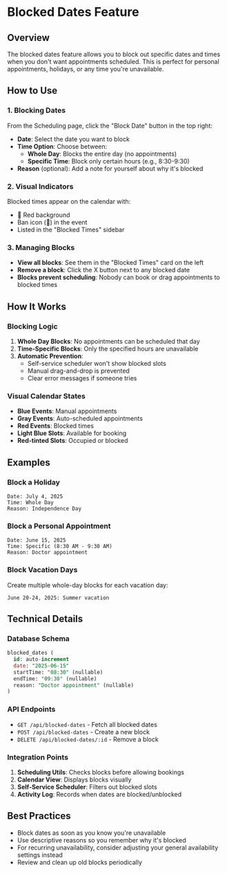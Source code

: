 # Blocked Dates Feature

## Overview
The blocked dates feature allows you to block out specific dates and times when you don't want appointments scheduled. This is perfect for personal appointments, holidays, or any time you're unavailable.

## How to Use

### 1. **Blocking Dates**
From the Scheduling page, click the "Block Date" button in the top right:
- **Date**: Select the date you want to block
- **Time Option**: Choose between:
  - **Whole Day**: Blocks the entire day (no appointments)
  - **Specific Time**: Block only certain hours (e.g., 8:30-9:30)
- **Reason** (optional): Add a note for yourself about why it's blocked

### 2. **Visual Indicators**
Blocked times appear on the calendar with:
- 🚫 Red background
- Ban icon (🚫) in the event
- Listed in the "Blocked Times" sidebar

### 3. **Managing Blocks**
- **View all blocks**: See them in the "Blocked Times" card on the left
- **Remove a block**: Click the X button next to any blocked date
- **Blocks prevent scheduling**: Nobody can book or drag appointments to blocked times

## How It Works

### Blocking Logic
1. **Whole Day Blocks**: No appointments can be scheduled that day
2. **Time-Specific Blocks**: Only the specified hours are unavailable
3. **Automatic Prevention**: 
   - Self-service scheduler won't show blocked slots
   - Manual drag-and-drop is prevented
   - Clear error messages if someone tries

### Visual Calendar States
- **Blue Events**: Manual appointments
- **Gray Events**: Auto-scheduled appointments  
- **Red Events**: Blocked times
- **Light Blue Slots**: Available for booking
- **Red-tinted Slots**: Occupied or blocked

## Examples

### Block a Holiday
```
Date: July 4, 2025
Time: Whole Day
Reason: Independence Day
```

### Block a Personal Appointment
```
Date: June 15, 2025
Time: Specific (8:30 AM - 9:30 AM)
Reason: Doctor appointment
```

### Block Vacation Days
Create multiple whole-day blocks for each vacation day:
```
June 20-24, 2025: Summer vacation
```

## Technical Details

### Database Schema
```sql
blocked_dates (
  id: auto-increment
  date: "2025-06-15"
  startTime: "08:30" (nullable)
  endTime: "09:30" (nullable)
  reason: "Doctor appointment" (nullable)
)
```

### API Endpoints
- `GET /api/blocked-dates` - Fetch all blocked dates
- `POST /api/blocked-dates` - Create a new block
- `DELETE /api/blocked-dates/:id` - Remove a block

### Integration Points
1. **Scheduling Utils**: Checks blocks before allowing bookings
2. **Calendar View**: Displays blocks visually
3. **Self-Service Scheduler**: Filters out blocked slots
4. **Activity Log**: Records when dates are blocked/unblocked

## Best Practices
- Block dates as soon as you know you're unavailable
- Use descriptive reasons so you remember why it's blocked
- For recurring unavailability, consider adjusting your general availability settings instead
- Review and clean up old blocks periodically 